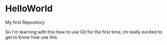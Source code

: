 # HelloWorld
My first Repository


So I'm learning with this how to use Git for the first time, im really excited to get to know how use this
